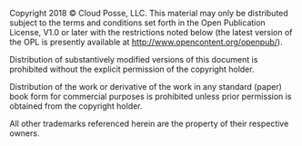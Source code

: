 Copyright 2018 © Cloud Posse, LLC. This material may only be distributed subject to the terms and conditions set forth in the Open Publication License, V1.0 or later with the restrictions noted below (the latest version of the OPL is presently available at <http://www.opencontent.org/openpub/>).

Distribution of substantively modified versions of this document is prohibited without the explicit permission of the copyright holder.

Distribution of the work or derivative of the work in any standard (paper) book form for commercial purposes is prohibited unless prior permission is obtained from the copyright holder.

All other trademarks referenced herein are the property of their respective owners.
